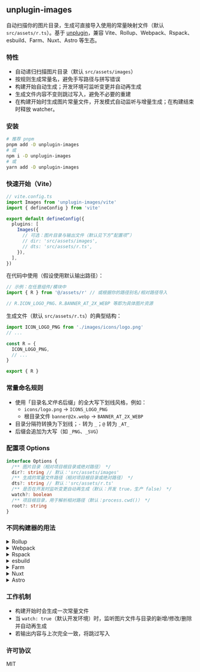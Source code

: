 ## unplugin-images

自动扫描你的图片目录，生成可直接导入使用的常量映射文件（默认 `src/assets/r.ts`）。基于 [unplugin](https://github.com/unjs/unplugin)，兼容 Vite、Rollup、Webpack、Rspack、esbuild、Farm、Nuxt、Astro 等生态。

### 特性

- 自动递归扫描图片目录（默认 `src/assets/images`）
- 按规则生成常量名，避免手写路径与拼写错误
- 构建开始自动生成；开发环境可监听变更并自动再生成
- 生成文件内容不变则跳过写入，避免不必要的重建
- 在构建开始时生成图片常量文件，开发模式自动监听与增量生成；在构建结束时释放 watcher。

### 安装

```bash
# 推荐 pnpm
pnpm add -D unplugin-images
# 或
npm i -D unplugin-images
# 或
yarn add -D unplugin-images
```

### 快速开始（Vite）

```ts
// vite.config.ts
import Images from 'unplugin-images/vite'
import { defineConfig } from 'vite'

export default defineConfig({
  plugins: [
    Images({
      // 可选：图片目录与输出文件（默认见下方“配置项”）
      // dir: 'src/assets/images',
      // dts: 'src/assets/r.ts',
    }),
  ],
})
```

在代码中使用（假设使用默认输出路径）：

```ts
// 示例：在任意组件/模块中
import { R } from '@/assets/r' // 或根据你的路径别名/相对路径导入

// R.ICON_LOGO_PNG、R.BANNER_AT_2X_WEBP 等即为具体图片资源
```

生成文件（默认 `src/assets/r.ts`）的典型结构：

```ts
import ICON_LOGO_PNG from './images/icons/logo.png'
// ...

const R = {
  ICON_LOGO_PNG,
  // ...
}

export { R }
```

### 常量命名规则

- 使用「目录名*文件名*后缀」的全大写下划线风格，例如：
  - `icons/logo.png` → `ICONS_LOGO_PNG`
  - 根目录文件 `banner@2x.webp` → `BANNER_AT_2X_WEBP`
- 目录分隔符转换为下划线；`-` 转为 `_`；`@` 转为 `_AT_`
- 后缀会追加为大写（如 `_PNG`、`_SVG`）

### 配置项 Options

```ts
interface Options {
  /** 图片目录（相对项目根目录或绝对路径） */
  dir?: string // 默认：'src/assets/images'
  /** 生成的常量文件路径（相对项目根目录或绝对路径） */
  dts?: string // 默认：'src/assets/r.ts'
  /** 是否在开发时监听变更自动再生成（默认：开发 true，生产 false） */
  watch?: boolean
  /** 项目根目录，用于解析相对路径（默认：process.cwd()） */
  root?: string
}
```

### 不同构建器的用法

<details>
<summary>Rollup</summary>

```ts
// rollup.config.ts
import Images from 'unplugin-images/rollup'

export default {
  plugins: [
    Images({
      /* options */
    }),
  ],
}
```

</details>

<details>
<summary>Webpack</summary>

```ts
// webpack.config.js
module.exports = {
  // ...
  plugins: [
    require('unplugin-images/webpack')({
      /* options */
    }),
  ],
}
```

</details>

<details>
<summary>Rspack</summary>

```ts
// rspack.config.ts
import Images from 'unplugin-images/rspack'

export default {
  plugins: [
    Images({
      /* options */
    }),
  ],
}
```

</details>

<details>
<summary>esbuild</summary>

```ts
// esbuild.config.ts
import { build } from 'esbuild'
import Images from 'unplugin-images/esbuild'

build({
  plugins: [Images()],
})
```

</details>

<details>
<summary>Farm</summary>

```ts
// farm.config.ts
import Images from 'unplugin-images/farm'

export default {
  plugins: [
    Images({
      /* options */
    }),
  ],
}
```

</details>

<details>
<summary>Nuxt</summary>

```ts
// nuxt.config.ts
export default defineNuxtConfig({
  modules: [
    [
      'unplugin-images/nuxt',
      {
        /* options */
      },
    ],
  ],
})
```

</details>

<details>
<summary>Astro</summary>

```ts
// astro.config.mjs
import images from 'unplugin-images/astro'

export default {
  integrations: [
    images({
      /* options */
    }),
  ],
}
```

</details>

### 工作机制

- 构建开始时会生成一次常量文件
- 当 `watch: true`（默认开发环境）时，监听图片文件与目录的新增/修改/删除并自动再生成
- 若输出内容与上次完全一致，将跳过写入

### 许可协议

MIT
